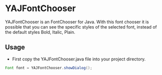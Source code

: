 YAJFontChooser
==============

YAJFontChooser is an FontChooser for Java. With this font chooser it is possible that you can see the specific styles of the selected font, instead of the default styles Bold, Italic, Plain.

Usage
-----
* First copy the YAJFontChooser.java file into your project directory.

```java
Font font = YAJFontChooser.showDialog();
```
